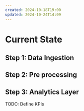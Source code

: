 ```yaml
---
created: 2024-10-18T19:00
updated: 2024-10-24T14:09
---
```

# Current State
## Step 1: Data Ingestion
## Step 2: Pre processing
## Step 3: Analytics Layer

TODO:
Define KPIs 